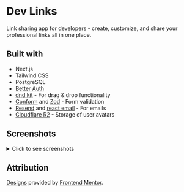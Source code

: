 # Dev Links

Link sharing app for developers - create, customize, and share your professional links all in one place.

## Built with

- Next.js
- Tailwind CSS
- PostgreSQL
- [Better Auth](https://www.better-auth.com/)
- [dnd kit](https://dndkit.com/) - For drag & drop functionality
- [Conform](https://conform.guide/) and [Zod](https://zod.dev/) - Form validation
- [Resend](https://resend.com/) and [react email](https://react.email/) - For emails
- [Cloudflare R2](https://www.cloudflare.com/en-in/developer-platform/products/r2/) - Storage of user avatars

## Screenshots

<details>
  <summary>Click to see screenshots</summary>

<img src="screenshots/share-mobile.png" width="390">

![](./screenshots/share-desktop.png)

<img src="screenshots/links-mobile.png" width="390">

![](./screenshots/links-desktop.png)

<img src="screenshots/profile-mobile.png" width="390">

![](./screenshots/profile-desktop.png)

</details>

## Attribution

[Designs](https://www.frontendmentor.io/challenges/linksharing-app-Fbt7yweGsT) provided by [Frontend Mentor](https://www.frontendmentor.io/).
